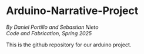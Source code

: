 # Arduino-Narrative-Project
_By Daniel Portillo and Sebastian Nieto_  
_Code and Fabrication, Spring 2025_  

This is the github repository for our arduino project.
